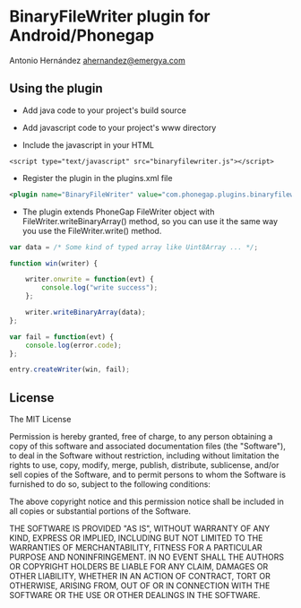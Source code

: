 # BinaryFileWriter plugin for Android/Phonegap
Antonio Hernández <ahernandez@emergya.com>

## Using the plugin

* Add java code to your project's build source

* Add javascript code to your project's www directory

* Include the javascript in your HTML

```
<script type="text/javascript" src="binaryfilewriter.js"></script>
```

* Register the plugin in the plugins.xml file

```xml
<plugin name="BinaryFileWriter" value="com.phonegap.plugins.binaryfilewriter.BinaryFileWriter" />
```

* The plugin extends PhoneGap FileWriter object with FileWriter.writeBinaryArray() method, so you can use it
the same way you use the FileWriter.write() method.

```javascript
var data = /* Some kind of typed array like Uint8Array ... */;

function win(writer) {

    writer.onwrite = function(evt) {
        console.log("write success");
    };

    writer.writeBinaryArray(data);
};

var fail = function(evt) {
    console.log(error.code);
};

entry.createWriter(win, fail);
```

## License

The MIT License

Permission is hereby granted, free of charge, to any person obtaining a copy
of this software and associated documentation files (the "Software"), to deal
in the Software without restriction, including without limitation the rights
to use, copy, modify, merge, publish, distribute, sublicense, and/or sell
copies of the Software, and to permit persons to whom the Software is
furnished to do so, subject to the following conditions:

The above copyright notice and this permission notice shall be included in
all copies or substantial portions of the Software.

THE SOFTWARE IS PROVIDED "AS IS", WITHOUT WARRANTY OF ANY KIND, EXPRESS OR
IMPLIED, INCLUDING BUT NOT LIMITED TO THE WARRANTIES OF MERCHANTABILITY,
FITNESS FOR A PARTICULAR PURPOSE AND NONINFRINGEMENT. IN NO EVENT SHALL THE
AUTHORS OR COPYRIGHT HOLDERS BE LIABLE FOR ANY CLAIM, DAMAGES OR OTHER
LIABILITY, WHETHER IN AN ACTION OF CONTRACT, TORT OR OTHERWISE, ARISING FROM,
OUT OF OR IN CONNECTION WITH THE SOFTWARE OR THE USE OR OTHER DEALINGS IN
THE SOFTWARE.
